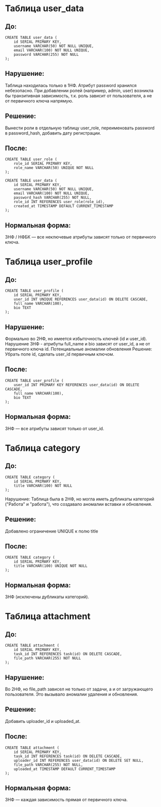 # Таблица user_data

## До:
``` 
CREATE TABLE user_data (
    id SERIAL PRIMARY KEY,
    username VARCHAR(50) NOT NULL UNIQUE,
    email VARCHAR(100) NOT NULL UNIQUE,
    password VARCHAR(255) NOT NULL
);
```

## Нарушение:
Таблица находилась только в 1НФ. Атрибут password хранился небезопасно. При добавлении ролей (например, admin, user) возникла бы транзитивная зависимость, т.к. роль зависит от пользователя, а не от первичного ключа напрямую.

## Решение:
Вынести роли в отдельную таблицу user_role, переименовать password в password_hash, добавить дату регистрации.

## После:
```
CREATE TABLE user_role (
    role_id SERIAL PRIMARY KEY,
    role_name VARCHAR(50) UNIQUE NOT NULL
);

CREATE TABLE user_data (
    id SERIAL PRIMARY KEY,
    username VARCHAR(50) NOT NULL UNIQUE,
    email VARCHAR(100) NOT NULL UNIQUE,
    password_hash VARCHAR(255) NOT NULL,
    role_id INT REFERENCES user_role(role_id),
    created_at TIMESTAMP DEFAULT CURRENT_TIMESTAMP
);
```
## Нормальная форма:
3НФ / НФБК — все неключевые атрибуты зависят только от первичного ключа.






# Таблица user_profile

## До:
```
CREATE TABLE user_profile (
    id SERIAL PRIMARY KEY,
    user_id INT UNIQUE REFERENCES user_data(id) ON DELETE CASCADE,
    full_name VARCHAR(100),
    bio TEXT
);
```

## Нарушение:
Формально во 2НФ, но имеется избыточность ключей (id и user_id). Нарушение 3НФ - атрибуты full_name и bio зависят от user_id, а не от первичного ключа id. Потенциальные аномалии обновления
Решение:
Убрать поле id, сделать user_id первичным ключом.

## После:
```
CREATE TABLE user_profile (
    user_id INT PRIMARY KEY REFERENCES user_data(id) ON DELETE CASCADE,
    full_name VARCHAR(100),
    bio TEXT
);
```
## Нормальная форма:
3НФ — все атрибуты зависят только от user_id.







# Таблица category

## До:
```
CREATE TABLE category (
    id SERIAL PRIMARY KEY,
    title VARCHAR(100) NOT NULL
);
```
Нарушение: Таблица была в 2НФ, но могла иметь дубликаты категорий ("Работа" и "работа"), что создавало аномалии вставки и обновления.

## Решение:
Добавлено ограничение UNIQUE к полю title

## После:
```
CREATE TABLE category (
    id SERIAL PRIMARY KEY,
    title VARCHAR(100) UNIQUE NOT NULL
);
```
## Нормальная форма:
3НФ (исключены дубликаты категорий).




# Таблица attachment

## До:
```
CREATE TABLE attachment (
    id SERIAL PRIMARY KEY,
    task_id INT REFERENCES task(id) ON DELETE CASCADE,
    file_path VARCHAR(255) NOT NULL
);
```

## Нарушение:
Во 2НФ, но file_path зависел не только от задачи, а и от загружающего пользователя.
Это вызывало аномалии удаления и обновления.

## Решение:
Добавить uploader_id и uploaded_at.

## После:
```
CREATE TABLE attachment (
    id SERIAL PRIMARY KEY,
    task_id INT REFERENCES task(id) ON DELETE CASCADE,
    uploader_id INT REFERENCES user_data(id) ON DELETE SET NULL,
    file_path VARCHAR(255) NOT NULL,
    uploaded_at TIMESTAMP DEFAULT CURRENT_TIMESTAMP
);
```
## Нормальная форма:
3НФ — каждая зависимость прямая от первичного ключа.








